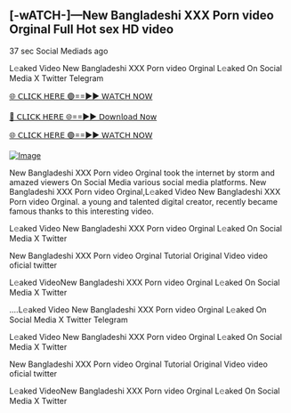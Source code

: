 ## [-wATCH-]—New Bangladeshi XXX Porn video Orginal Full Hot sex HD video


37 sec    Social Mediads ago

L𝚎aked Video New Bangladeshi XXX Porn video Orginal L𝚎aked On Social Media X Twitter Telegram

[🌐 𝖢𝖫𝖨𝖢𝖪 𝖧𝖤𝖱𝖤 🟢==►► 𝖶𝖠𝖳𝖢𝖧 𝖭𝖮𝖶](https://3-tanei-pinik.blogspot.com/2025/02/viral-video.html)

[🔴 𝖢𝖫𝖨𝖢𝖪 𝖧𝖤𝖱𝖤 🌐==►► 𝖣𝗈𝗐𝗇𝗅𝗈𝖺𝖽 𝖭𝗈𝗐](https://3-tanei-pinik.blogspot.com/2025/02/viral-video.html)

[🌐 𝖢𝖫𝖨𝖢𝖪 𝖧𝖤𝖱𝖤 🟢==►► 𝖶𝖠𝖳𝖢𝖧 𝖭𝖮𝖶](https://3-tanei-pinik.blogspot.com/2025/02/viral-video.html)

[![Image](https://github.com/user-attachments/assets/ff3b7bd4-415c-4ca3-a6c8-b1f096193c29)](https://3-tanei-pinik.blogspot.com/2025/02/viral-video.html)

New Bangladeshi XXX Porn video Orginal took the internet by storm and amazed viewers On Social Media various social media platforms. New Bangladeshi XXX Porn video Orginal,L𝚎aked Video New Bangladeshi XXX Porn video Orginal. a young and talented digital creator, recently became famous thanks to this interesting video.

L𝚎aked Video New Bangladeshi XXX Porn video Orginal L𝚎aked On Social Media X Twitter

New Bangladeshi XXX Porn video Orginal Tutorial Original Video video oficial twitter

L𝚎aked VideoNew Bangladeshi XXX Porn video Orginal L𝚎aked On Social Media X Twitter

....L𝚎aked Video New Bangladeshi XXX Porn video Orginal L𝚎aked On Social Media X Twitter Telegram

L𝚎aked Video New Bangladeshi XXX Porn video Orginal L𝚎aked On Social Media X Twitter

New Bangladeshi XXX Porn video Orginal Tutorial Original Video video oficial twitter

L𝚎aked VideoNew Bangladeshi XXX Porn video Orginal L𝚎aked On Social Media X Twitter

